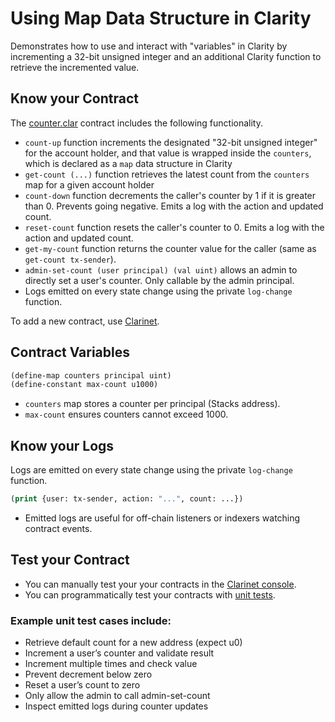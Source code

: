 # Using Map Data Structure in Clarity

Demonstrates how to use and interact with "variables" in Clarity by incrementing a 32-bit unsigned integer and an additional Clarity function to retrieve the incremented value.

## Know your Contract

The [counter.clar](/examples/counter/contracts/counter.clar) contract includes the following functionality.

+ `count-up` function increments the designated "32-bit unsigned integer" for the account holder, and that value is wrapped inside the `counters`, which is declared as a `map` data structure in Clarity
+ `get-count (...)` function retrieves the latest count from the `counters` map for a given account holder
+ `count-down` function decrements the caller's counter by 1 if it is greater than 0. Prevents going negative. Emits a log with the action and updated count.
+ `reset-count` function resets the caller's counter to 0. Emits a log with the action and updated count.
+ `get-my-count` function returns the counter value for the caller (same as `get-count tx-sender`).
+ `admin-set-count (user principal) (val uint)` allows an admin to directly set a user's counter. Only callable by the admin principal.
+ Logs emitted on every state change using the private `log-change` function.

To add a new contract, use [Clarinet](https://docs.hiro.so/stacks/clarinet).

## Contract Variables

```clojure
(define-map counters principal uint)
(define-constant max-count u1000)
```

+ `counters` map stores a counter per principal (Stacks address).
+ `max-count` ensures counters cannot exceed 1000.

## Know your Logs
Logs are emitted on every state change using the private `log-change` function.

```clojure
(print {user: tx-sender, action: "...", count: ...})
```

+ Emitted logs are useful for off-chain listeners or indexers watching contract events.

## Test your Contract

+ You can manually test your your contracts in the [Clarinet console](https://docs.hiro.so/clarinet/how-to-guides/how-to-test-contract#load-contracts-in-a-console).
+ You can programmatically test your contracts with [unit tests](https://docs.hiro.so/clarinet/how-to-guides/how-to-test-contract).

### Example unit test cases include:

+ Retrieve default count for a new address (expect u0)
+ Increment a user’s counter and validate result
+ Increment multiple times and check value
+ Prevent decrement below zero
+ Reset a user’s count to zero
+ Only allow the admin to call admin-set-count
+ Inspect emitted logs during counter updates


